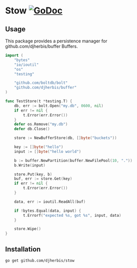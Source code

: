 Stow [![GoDoc](https://godoc.org/github.com/djherbis/stow?status.svg)](https://godoc.org/github.com/djherbis/stow)
==========

Usage
------------

This package provides a persistence manager for github.com/djherbis/buffer Buffers.

```go
import (
	"bytes"
	"io/ioutil"
	"os"
	"testing"

	"github.com/boltdb/bolt"
	"github.com/djherbis/buffer"
)

func TestStore(t *testing.T) {
	db, err := bolt.Open("my.db", 0600, nil)
	if err != nil {
		t.Error(err.Error())
	}
	defer os.Remove("my.db")
	defer db.Close()

	store := NewBufferStore(db, []byte("buckets"))

	key := []byte("hello")
	input := []byte("hello world")

	b := buffer.NewPartition(buffer.NewFilePool(10, "."))
	b.Write(input)

	store.Put(key, b)
	buf, err := store.Get(key)
	if err != nil {
		t.Error(err.Error())
	}

	data, err := ioutil.ReadAll(buf)

	if !bytes.Equal(data, input) {
		t.Errorf("expected %s, got %s", input, data)
	}

	store.Wipe()
}
```

Installation
------------
```sh
go get github.com/djherbis/stow
```
